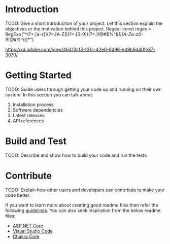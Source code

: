 # Introduction 
TODO: Give a short introduction of your project. Let this section explain the objectives or the motivation behind this project. 
Regex- const regex = RegExp("^(?=.[a-z])(?=.[A-Z])(?=.[0-9])(?=.[!@#$%^&*])[A-Za-z0-9!@#%^*()]*")


https://xd.adobe.com/view/46413cf3-f31a-42e0-6d96-e49b6d40fe37-3070/

# Getting Started
TODO: Guide users through getting your code up and running on their own system. In this section you can talk about:
1.	Installation process
2.	Software dependencies
3.	Latest releases
4.	API references

# Build and Test
TODO: Describe and show how to build your code and run the tests. 

# Contribute
TODO: Explain how other users and developers can contribute to make your code better. 

If you want to learn more about creating good readme files then refer the following [guidelines](https://docs.microsoft.com/en-us/azure/devops/repos/git/create-a-readme?view=azure-devops). You can also seek inspiration from the below readme files:
- [ASP.NET Core](https://github.com/aspnet/Home)
- [Visual Studio Code](https://github.com/Microsoft/vscode)
- [Chakra Core](https://github.com/Microsoft/ChakraCore)